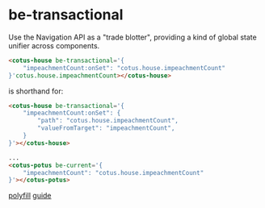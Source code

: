 # be-transactional

Use the Navigation API as a "trade blotter", providing a kind of global state unifier across components.

```html
<cotus-house be-transactional='{
    "impeachmentCount:onSet": "cotus.house.impeachmentCount"
}'cotus.house.impeachmentCount></cotus-house>
```

is shorthand for:

```html
<cotus-house be-transactional='{
    "impeachmentCount:onSet": {
        "path": "cotus.house.impeachmentCount",
        "valueFromTarget": "impeachmentCount",
    }
}'></cotus-house>

...
<cotus-potus be-current='{
    "impeachmentCount": "cotus.house.impeachmentCount"
}'></cotus-potus>
```

[polyfill](https://www.npmjs.com/package/navigation-polyfill)
[guide](https://developer.chrome.com/docs/web-platform/navigation-api)
